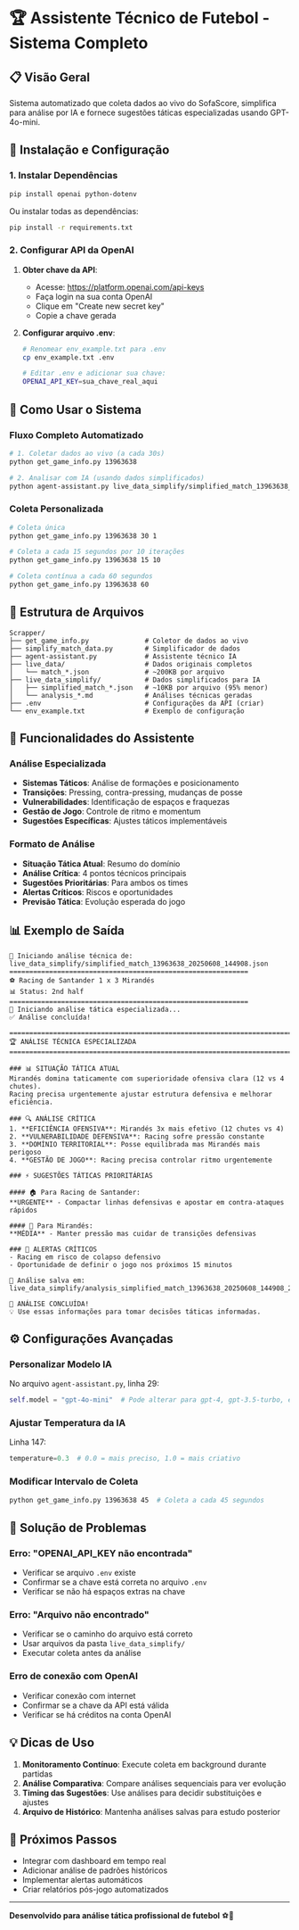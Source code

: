 # 🏆 Assistente Técnico de Futebol - Sistema Completo

## 📋 Visão Geral

Sistema automatizado que coleta dados ao vivo do SofaScore, simplifica para análise por IA e fornece sugestões táticas especializadas usando GPT-4o-mini.

## 🚀 Instalação e Configuração

### 1. Instalar Dependências

```bash
pip install openai python-dotenv
```

Ou instalar todas as dependências:
```bash
pip install -r requirements.txt
```

### 2. Configurar API da OpenAI

1. **Obter chave da API**:
   - Acesse: https://platform.openai.com/api-keys
   - Faça login na sua conta OpenAI
   - Clique em "Create new secret key"
   - Copie a chave gerada

2. **Configurar arquivo .env**:
   ```bash
   # Renomear env_example.txt para .env
   cp env_example.txt .env
   
   # Editar .env e adicionar sua chave:
   OPENAI_API_KEY=sua_chave_real_aqui
   ```

## 🔄 Como Usar o Sistema

### Fluxo Completo Automatizado

```bash
# 1. Coletar dados ao vivo (a cada 30s)
python get_game_info.py 13963638

# 2. Analisar com IA (usando dados simplificados)
python agent-assistant.py live_data_simplify/simplified_match_13963638_20250608_144908.json
```

### Coleta Personalizada

```bash
# Coleta única
python get_game_info.py 13963638 30 1

# Coleta a cada 15 segundos por 10 iterações
python get_game_info.py 13963638 15 10

# Coleta contínua a cada 60 segundos
python get_game_info.py 13963638 60
```

## 📂 Estrutura de Arquivos

```
Scrapper/
├── get_game_info.py              # Coletor de dados ao vivo
├── simplify_match_data.py        # Simplificador de dados
├── agent-assistant.py            # Assistente técnico IA
├── live_data/                    # Dados originais completos
│   └── match_*.json              # ~200KB por arquivo
├── live_data_simplify/           # Dados simplificados para IA
│   ├── simplified_match_*.json   # ~10KB por arquivo (95% menor)
│   └── analysis_*.md             # Análises técnicas geradas
├── .env                          # Configurações da API (criar)
└── env_example.txt               # Exemplo de configuração
```

## 🤖 Funcionalidades do Assistente

### Análise Especializada
- **Sistemas Táticos**: Análise de formações e posicionamento
- **Transições**: Pressing, contra-pressing, mudanças de posse
- **Vulnerabilidades**: Identificação de espaços e fraquezas
- **Gestão de Jogo**: Controle de ritmo e momentum
- **Sugestões Específicas**: Ajustes táticos implementáveis

### Formato de Análise
- **Situação Tática Atual**: Resumo do domínio
- **Análise Crítica**: 4 pontos técnicos principais
- **Sugestões Prioritárias**: Para ambos os times
- **Alertas Críticos**: Riscos e oportunidades
- **Previsão Tática**: Evolução esperada do jogo

## 📊 Exemplo de Saída

```
🚀 Iniciando análise técnica de: live_data_simplify/simplified_match_13963638_20250608_144908.json
============================================================
⚽ Racing de Santander 1 x 3 Mirandés
📊 Status: 2nd half
============================================================
🤖 Iniciando análise tática especializada...
✅ Análise concluída!

================================================================================
🏆 ANÁLISE TÉCNICA ESPECIALIZADA
================================================================================

### 📊 SITUAÇÃO TÁTICA ATUAL
Mirandés domina taticamente com superioridade ofensiva clara (12 vs 4 chutes). 
Racing precisa urgentemente ajustar estrutura defensiva e melhorar eficiência.

### 🔍 ANÁLISE CRÍTICA
1. **EFICIÊNCIA OFENSIVA**: Mirandés 3x mais efetivo (12 chutes vs 4)
2. **VULNERABILIDADE DEFENSIVA**: Racing sofre pressão constante
3. **DOMÍNIO TERRITORIAL**: Posse equilibrada mas Mirandés mais perigoso
4. **GESTÃO DE JOGO**: Racing precisa controlar ritmo urgentemente

### ⚡ SUGESTÕES TÁTICAS PRIORITÁRIAS

#### 🏠 Para Racing de Santander:
**URGENTE** - Compactar linhas defensivas e apostar em contra-ataques rápidos

#### 🚌 Para Mirandés:
**MÉDIA** - Manter pressão mas cuidar de transições defensivas

### 🚨 ALERTAS CRÍTICOS
- Racing em risco de colapso defensivo
- Oportunidade de definir o jogo nos próximos 15 minutos

📄 Análise salva em: live_data_simplify/analysis_simplified_match_13963638_20250608_144908_20250608_145123.md

🎯 ANÁLISE CONCLUÍDA!
💡 Use essas informações para tomar decisões táticas informadas.
```

## ⚙️ Configurações Avançadas

### Personalizar Modelo IA
No arquivo `agent-assistant.py`, linha 29:
```python
self.model = "gpt-4o-mini"  # Pode alterar para gpt-4, gpt-3.5-turbo, etc.
```

### Ajustar Temperatura da IA
Linha 147:
```python
temperature=0.3  # 0.0 = mais preciso, 1.0 = mais criativo
```

### Modificar Intervalo de Coleta
```bash
python get_game_info.py 13963638 45  # Coleta a cada 45 segundos
```

## 🔧 Solução de Problemas

### Erro: "OPENAI_API_KEY não encontrada"
- Verificar se arquivo `.env` existe
- Confirmar se a chave está correta no arquivo `.env`
- Verificar se não há espaços extras na chave

### Erro: "Arquivo não encontrado"
- Verificar se o caminho do arquivo está correto
- Usar arquivos da pasta `live_data_simplify/`
- Executar coleta antes da análise

### Erro de conexão com OpenAI
- Verificar conexão com internet
- Confirmar se a chave da API está válida
- Verificar se há créditos na conta OpenAI

## 💡 Dicas de Uso

1. **Monitoramento Contínuo**: Execute coleta em background durante partidas
2. **Análise Comparativa**: Compare análises sequenciais para ver evolução
3. **Timing das Sugestões**: Use análises para decidir substituições e ajustes
4. **Arquivo de Histórico**: Mantenha análises salvas para estudo posterior

## 🎯 Próximos Passos

- Integrar com dashboard em tempo real
- Adicionar análise de padrões históricos
- Implementar alertas automáticos
- Criar relatórios pós-jogo automatizados

---

**Desenvolvido para análise tática profissional de futebol** ⚽🤖 